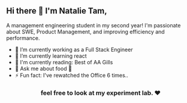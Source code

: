 <h2> Hi there 👋 I'm Natalie Tam,</h2>

A management engineering student in my second year! I'm passionate about SWE, Product Management, and improving efficiency and performance. 

- 🔭 I’m currently working as a Full Stack Engineer
- 🌱 I’m currently learning react
- 📖 I'm currently reading: Best of AA Gills
- 💬 Ask me about food 🍔
- ⚡ Fun fact: I've rewatched the Office 6 times..

<h3 align="center"> feel free to look at my experiment lab. ❤ </h3>

